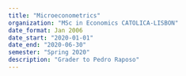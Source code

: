 ```yaml
---
title: "Microeconometrics"
organization: "MSc in Economics CATOLICA-LISBON"
date_format: Jan 2006
date_start: "2020-01-01"
date_end: "2020-06-30"
semester: "Spring 2020"
description: "Grader to Pedro Raposo"
---
```

